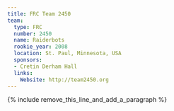 ```yaml
---
title: FRC Team 2450
team:
  type: FRC
  number: 2450
  name: Raiderbots
  rookie_year: 2008
  location: St. Paul, Minnesota, USA
  sponsors:
  - Cretin Derham Hall
  links:
    Website: http://team2450.org
---
```


{% include remove_this_line_and_add_a_paragraph %}